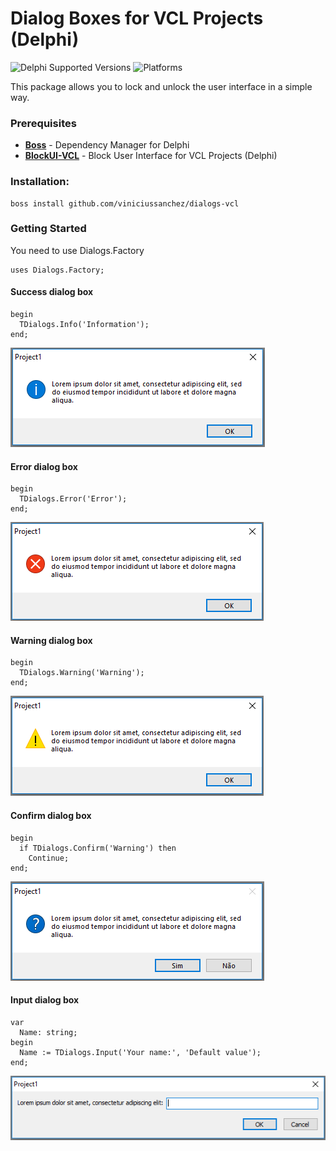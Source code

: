 # Dialog Boxes for VCL Projects (Delphi)
![Delphi Supported Versions](https://img.shields.io/badge/Delphi%20Supported%20Versions-XE..10.3%20Rio-blue.svg)
![Platforms](https://img.shields.io/badge/Platforms-Win32%20and%20Win64-red.svg)

This package allows you to lock and unlock the user interface in a simple way.

### Prerequisites
 * [**Boss**](https://github.com/HashLoad/boss) - Dependency Manager for Delphi
 * [**BlockUI-VCL**](https://github.com/viniciussanchez/blockui-vcl) - Block User Interface for VCL Projects (Delphi)
 
### Installation: 
```
boss install github.com/viniciussanchez/dialogs-vcl
```

### Getting Started
You need to use Dialogs.Factory
```
uses Dialogs.Factory;
```

#### Success dialog box
```
begin
  TDialogs.Info('Information');
end;
``` 
![dialogs-vcl](img/Screenshot_1.png)

#### Error dialog box
```
begin
  TDialogs.Error('Error');
end;
``` 
![dialogs-vcl](img/Screenshot_3.png)

#### Warning dialog box
```
begin
  TDialogs.Warning('Warning');
end;
``` 
![dialogs-vcl](img/Screenshot_2.png)

#### Confirm dialog box
```
begin
  if TDialogs.Confirm('Warning') then
    Continue;
end;
``` 
![dialogs-vcl](img/Screenshot_4.png)

#### Input dialog box
```
var
  Name: string;
begin
  Name := TDialogs.Input('Your name:', 'Default value');
end;
``` 
![dialogs-vcl](img/Screenshot_5.png)
